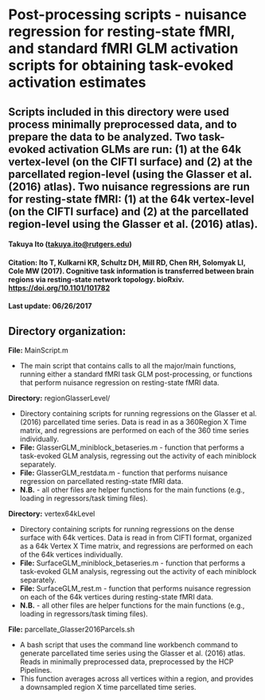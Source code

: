 # Post-processing scripts - nuisance regression for resting-state fMRI, and standard fMRI GLM activation scripts for obtaining task-evoked activation estimates
## Scripts included in this directory were used process minimally preprocessed data, and to prepare the data to be analyzed. Two task-evoked activation GLMs are run: (1) at the 64k vertex-level (on the CIFTI surface) and (2) at the parcellated region-level (using the Glasser et al. (2016) atlas). Two nuisance regressions are run for resting-state fMRI: (1) at the 64k vertex-level (on the CIFTI surface) and (2) at the parcellated region-level using the Glasser et al. (2016) atlas).

#### Takuya Ito (takuya.ito@rutgers.edu)
#### Citation: Ito T, Kulkarni KR, Schultz DH, Mill RD, Chen RH, Solomyak LI, Cole MW (2017). Cognitive task information is transferred between brain regions via resting-state network topology. bioRxiv. https://doi.org/10.1101/101782
#### Last update: 06/26/2017

## Directory organization:
**File:** MainScript.m
* The main script that contains calls to all the major/main functions, running either a standard fMRI task GLM post-processing, or functions that perform nuisance regression on resting-state fMRI data.

**Directory:** regionGlasserLevel/
* Directory containing scripts for running regressions on the Glasser et al. (2016) parcellated time series. Data is read in as a 360Region X Time matrix, and regressions are performed on each of the 360 time series individually.
* **File:** GlasserGLM_miniblock_betaseries.m - function that performs a task-evoked GLM analysis, regressing out the activity of each miniblock separately.
* **File:** GlasserGLM_restdata.m - function that performs nuisance regression on parcellated resting-state fMRI data.
* **N.B.** - all other files are helper functions for the main functions (e.g., loading in regressors/task timing files).

**Directory:** vertex64kLevel
* Directory containing scripts for running regressions on the dense surface with 64k vertices. Data is read in from CIFTI format, organized as a 64k Vertex X Time matrix, and regressions are performed on each of the 64k vertices individually.
* **File:** SurfaceGLM_miniblock_betaseries.m - function that performs a task-evoked GLM analysis, regressing out the activity of each miniblock separately.
* **File:** SurfaceGLM_rest.m - function that performs nuisance regression on each of the 64k vertices during resting-state fMRI data.
* **N.B.** - all other files are helper functions for the main functions (e.g., loading in regressors/task timing files).

**File:** parcellate_Glasser2016Parcels.sh
* A bash script that uses the command line workbench command to generate parcellated time series using the Glasser et al. (2016) atlas. Reads in minimally preprocessed data, preprocessed by the HCP Pipelines.
* This function averages across all vertices within a region, and provides a downsampled region X time parcellated time series.

